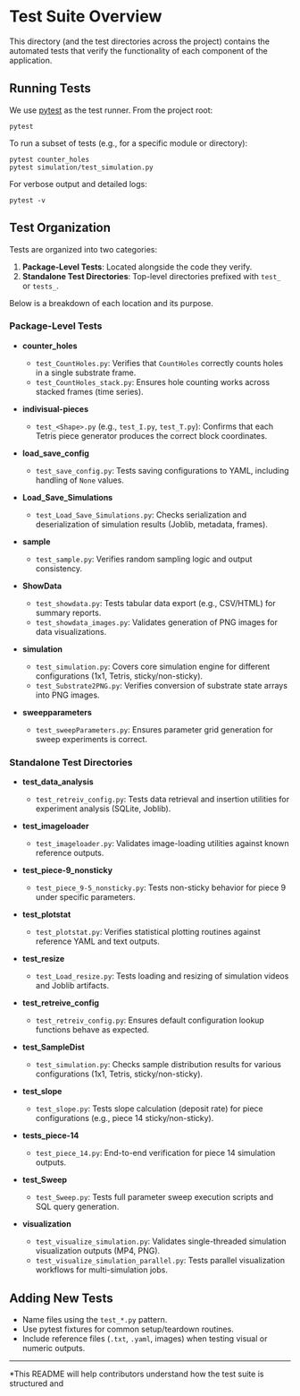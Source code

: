 <!--
This README provides an overview of the project's test suite, how to run tests,
and a description of each test module and its responsibilities.
-->
# Test Suite Overview

This directory (and the test directories across the project) contains the automated
tests that verify the functionality of each component of the application.

## Running Tests

We use [pytest](https://docs.pytest.org/) as the test runner. From the project root:
```
pytest
```

To run a subset of tests (e.g., for a specific module or directory):
```
pytest counter_holes
pytest simulation/test_simulation.py
```

For verbose output and detailed logs:
```
pytest -v
```

## Test Organization

Tests are organized into two categories:

1. **Package-Level Tests**: Located alongside the code they verify.
2. **Standalone Test Directories**: Top-level directories prefixed with `test_` or `tests_`.

Below is a breakdown of each location and its purpose.

### Package-Level Tests

- **counter_holes**
  - `test_CountHoles.py`: Verifies that `CountHoles` correctly counts holes in a single substrate frame.
  - `test_CountHoles_stack.py`: Ensures hole counting works across stacked frames (time series).

- **indivisual-pieces**
  - `test_<Shape>.py` (e.g., `test_I.py`, `test_T.py`): Confirms that each Tetris piece generator produces the correct block coordinates.

- **load_save_config**
  - `test_save_config.py`: Tests saving configurations to YAML, including handling of `None` values.

- **Load_Save_Simulations**
  - `test_Load_Save_Simulations.py`: Checks serialization and deserialization of simulation results (Joblib, metadata, frames).

- **sample**
  - `test_sample.py`: Verifies random sampling logic and output consistency.

- **ShowData**
  - `test_showdata.py`: Tests tabular data export (e.g., CSV/HTML) for summary reports.
  - `test_showdata_images.py`: Validates generation of PNG images for data visualizations.

- **simulation**
  - `test_simulation.py`: Covers core simulation engine for different configurations (1x1, Tetris, sticky/non-sticky).
  - `test_Substrate2PNG.py`: Verifies conversion of substrate state arrays into PNG images.

- **sweepparameters**
  - `test_sweepParameters.py`: Ensures parameter grid generation for sweep experiments is correct.

### Standalone Test Directories

- **test_data_analysis**
  - `test_retreiv_config.py`: Tests data retrieval and insertion utilities for experiment analysis (SQLite, Joblib).

- **test_imageloader**
  - `test_imageloader.py`: Validates image-loading utilities against known reference outputs.

- **test_piece-9_nonsticky**
  - `test_piece_9-5_nonsticky.py`: Tests non-sticky behavior for piece 9 under specific parameters.

- **test_plotstat**
  - `test_plotstat.py`: Verifies statistical plotting routines against reference YAML and text outputs.

- **test_resize**
  - `test_Load_resize.py`: Tests loading and resizing of simulation videos and Joblib artifacts.

- **test_retreive_config**
  - `test_retreiv_config.py`: Ensures default configuration lookup functions behave as expected.

- **test_SampleDist**
  - `test_simulation.py`: Checks sample distribution results for various configurations (1x1, Tetris, sticky/non-sticky).

- **test_slope**
  - `test_slope.py`: Tests slope calculation (deposit rate) for piece configurations (e.g., piece 14 sticky/non-sticky).

- **tests_piece-14**
  - `test_piece_14.py`: End-to-end verification for piece 14 simulation outputs.

- **test_Sweep**
  - `test_Sweep.py`: Tests full parameter sweep execution scripts and SQL query generation.

- **visualization**
  - `test_visualize_simulation.py`: Validates single-threaded simulation visualization outputs (MP4, PNG).
  - `test_visualize_simulation_parallel.py`: Tests parallel visualization workflows for multi-simulation jobs.

## Adding New Tests

- Name files using the `test_*.py` pattern.
- Use pytest fixtures for common setup/teardown routines.
- Include reference files (`.txt`, `.yaml`, images) when testing visual or numeric outputs.

---

*This README will help contributors understand how the test suite is structured and

